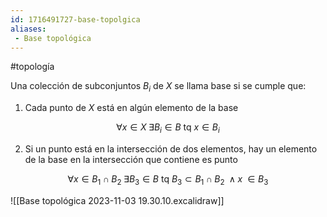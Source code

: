 ```yaml
---
id: 1716491727-base-topolgica
aliases:
 - Base topológica
---
```


#topología 

Una colección de subconjuntos $B_i$ de $X$ se llama base si se cumple que:

1. Cada punto de $X$ está en algún elemento de la base

$$\forall x\in X \; \exists B_i \in B \text{ tq } x \in B_i$$

2. Si un punto está en la intersección de dos elementos, hay un elemento de la base en la intersección que contiene es punto

$$\forall x \in B_1 \cap B_2 \; \exists B_3 \in B \text{ tq } B_3 \subset B_1 \cap B_2 \; \land x \; \in B_3$$

![[Base topológica 2023-11-03 19.30.10.excalidraw]]
